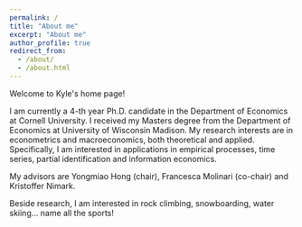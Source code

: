 ```yaml
---
permalink: /
title: "About me"
excerpt: "About me"
author_profile: true
redirect_from: 
  - /about/
  - /about.html
---
```


Welcome to Kyle's home page!

I am currently a 4-th year Ph.D. candidate in the Department of Economics at Cornell University. I received my Masters degree from the Department of Economics at University of Wisconsin Madison. My research interests are in econometrics and macroeconomics, both theoretical and applied. Specifically, I am interested in applications in empirical processes, time series, partial identification and information economics.

My advisors are Yongmiao Hong (chair), Francesca Molinari (co-chair) and Kristoffer Nimark.

Beside research, I am interested in rock climbing, snowboarding, water skiing... name all the sports!

